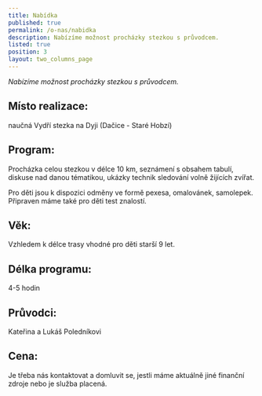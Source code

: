 ```yaml
---
title: Nabídka
published: true
permalink: /o-nas/nabidka
description: Nabízíme možnost procházky stezkou s průvodcem.
listed: true
position: 3
layout: two_columns_page
---
```

_Nabízíme možnost procházky stezkou s průvodcem._



## Místo realizace:

naučná Vydří stezka na Dyji (Dačice - Staré Hobzí)



## Program:

Procházka celou stezkou v délce 10 km, seznámení s obsahem tabulí,
diskuse nad danou tématikou, ukázky technik sledování volně žijících
zvířat.

Pro děti jsou k dispozici odměny ve formě pexesa, omalovánek, samolepek.
Připraven máme také pro děti test znalostí.



## Věk:

Vzhledem k délce trasy vhodné pro děti starší 9 let.



## Délka programu:

4-5 hodin



## Průvodci:

Kateřina a Lukáš Poledníkovi



## Cena:

Je třeba nás kontaktovat a domluvit se, jestli máme aktuálně jiné
finanční zdroje nebo je služba placená.
